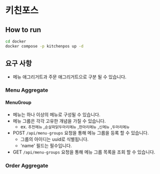 # 키친포스

## How to run
```sh
cd docker
docker compose -p kitchenpos up -d
```

## 요구 사항

- 메뉴 애그리거트과 주문 애그리거트으로 구분 될 수 있습니다.

### Menu Aggregate

#### MenuGroup

- 메뉴는 하나 이상의 메뉴로 구성될 수 있습니다.
- 메뉴 그룹은 각각 고유한 걔념을 가질 수 있습니다.
    - ex. `추천메뉴` ,`순살파닭두마리메뉴` ,`한마리메뉴` ,`신메뉴` ,`두마리메뉴`
- POST `/api/menu-groups` 요청을 통해 메뉴 그룹을 등록 할 수 있습니다.
    - 그룹의 아이디는 uuid로 식별됩니다.
    - 'name' 필드는 필수입니다.
- GET `/api/menu-groups` 요청을 통해 메뉴 그룹 목록을 조회 할 수 있습니다.

### Order Aggregate
